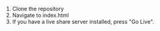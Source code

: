 1. Clone the repository
2. Navigate to index.html
3. If you have a live share server installed, press "Go Live".
